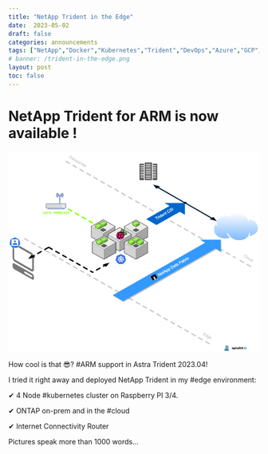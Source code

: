 ```yaml
---
title: "NetApp Trident in the Edge"
date:  2023-05-02
draft: false
categories: announcements
tags: ["NetApp","Docker","Kubernetes","Trident","DevOps","Azure","GCP","AstraControl"]
# banner: /trident-in-the-edge.png
layout: post
toc: false
---
```



# NetApp Trident for ARM is now available !

![environment overview](/assets/images/content/trident-in-the-edge.png)

How cool is that 😎? #ARM support in Astra Trident 2023.04!
 
I tried it right away and deployed NetApp Trident in my #edge environment:
 
✔ 4 Node #kubernetes cluster on Raspberry PI 3/4.

✔ ONTAP on-prem and in the #cloud

✔ Internet Connectivity Router
 
Pictures speak more than 1000 words...


